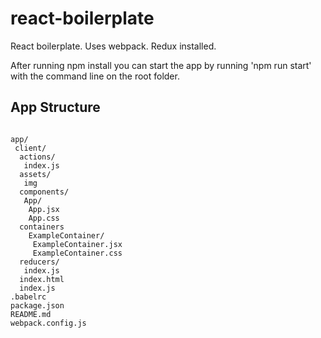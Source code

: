 # react-boilerplate
React boilerplate. Uses webpack. Redux installed.

After running npm install you can start the app by running 'npm run start' with the command line on the root folder.

## App Structure

```

app/
 client/
  actions/
   index.js
  assets/
   img
  components/
   App/
    App.jsx
    App.css
  containers
    ExampleContainer/
     ExampleContainer.jsx
     ExampleContainer.css
  reducers/
   index.js
  index.html
  index.js
.babelrc
package.json
README.md
webpack.config.js

```